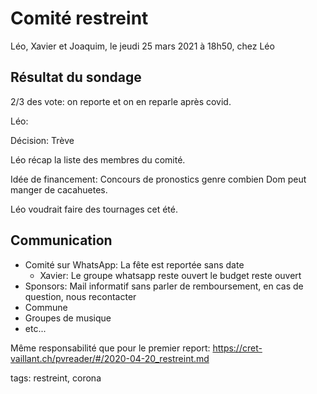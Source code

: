 # Comité restreint

Léo, Xavier et Joaquim, le jeudi 25 mars 2021 à 18h50, chez Léo

## Résultat du sondage

2/3 des vote: on reporte et on en reparle après covid.

Léo: 

Décision: Trève

Léo récap la liste des membres du comité.

Idée de financement: Concours de pronostics genre combien Dom peut manger de cacahuetes.

Léo voudrait faire des tournages cet été.

## Communication

* Comité sur WhatsApp: La fête est reportée sans date
    * Xavier: Le groupe whatsapp reste ouvert le budget reste ouvert
* Sponsors: Mail informatif sans parler de remboursement, en cas de question, nous recontacter
* Commune
* Groupes de musique
* etc...

Même responsabilité que pour le premier report: https://cret-vaillant.ch/pvreader/#/2020-04-20_restreint.md



tags: restreint, corona